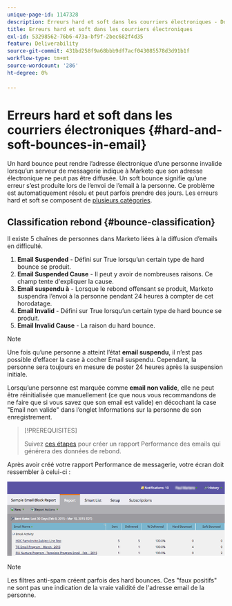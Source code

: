 ```yaml
---
unique-page-id: 1147328
description: Erreurs hard et soft dans les courriers électroniques - Documents Marketo - Documentation du produit
title: Erreurs hard et soft dans les courriers électroniques
exl-id: 53298562-76b6-473a-bf9f-2bec682f4d35
feature: Deliverability
source-git-commit: 431bd258f9a68bbb9df7acf043085578d3d91b1f
workflow-type: tm+mt
source-wordcount: '286'
ht-degree: 0%

---
```


# Erreurs hard et soft dans les courriers électroniques {#hard-and-soft-bounces-in-email}

Un hard bounce peut rendre l’adresse électronique d’une personne invalide lorsqu’un serveur de messagerie indique à Marketo que son adresse électronique ne peut pas être diffusée. Un soft bounce signifie qu’une erreur s’est produite lors de l’envoi de l’email à la personne. Ce problème est automatiquement résolu et peut parfois prendre des jours. Les erreurs hard et soft se composent de [plusieurs catégories](https://nation.marketo.com/t5/Knowledgebase/Maintaining-a-Directory-of-Leads-Bouncing-Emails/ta-p/300838).

## Classification rebond {#bounce-classification}

Il existe 5 chaînes de personnes dans Marketo liées à la diffusion d’emails en difficulté.

1. **Email Suspended** - Défini sur True lorsqu’un certain type de hard bounce se produit.
1. **Email Suspended Cause** - Il peut y avoir de nombreuses raisons. Ce champ tente d&#39;expliquer la cause.
1. **Email suspendu à** - Lorsque le rebond offensant se produit, Marketo suspendra l’envoi à la personne pendant 24 heures à compter de cet horodatage.
1. **Email Invalid** - Défini sur True lorsqu’un certain type de hard bounce se produit.
1. **Email Invalid Cause** - La raison du hard bounce.

>[!NOTE]
>
>Une fois qu’une personne a atteint l’état **email suspendu**, il n’est pas possible d’effacer la case à cocher Email suspendu. Cependant, la personne sera toujours en mesure de poster 24 heures après la suspension initiale.
>
>Lorsqu’une personne est marquée comme **email non valide**, elle ne peut être réinitialisée que manuellement (ce que nous vous recommandons de ne faire que si vous savez que son email est valide) en décochant la case &quot;Email non valide&quot; dans l’onglet Informations sur la personne de son enregistrement.

>[!PREREQUISITES]
>
>Suivez [ ces étapes](/help/marketo/product-docs/email-marketing/email-programs/email-program-data/email-performance-report.md) pour créer un rapport Performance des emails qui générera des données de rebond.

Après avoir créé votre rapport Performance de messagerie, votre écran doit ressembler à celui-ci :

![](assets/soft-hard-bounce.png)

>[!NOTE]
>
>Les filtres anti-spam créent parfois des hard bounces. Ces &quot;faux positifs&quot; ne sont pas une indication de la vraie validité de l&#39;adresse email de la personne.
